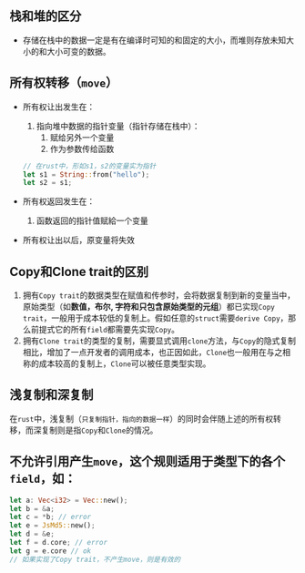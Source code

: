 ## 栈和堆的区分
* 存储在栈中的数据一定是有在编译时可知的和固定的大小，而堆则存放未知大小的和大小可变的数据。

## 所有权转移（`move`）
* 所有权让出发生在：
  1. 指向堆中数据的指针变量（指针存储在栈中）：
      1. 赋给另外一个变量
      2. 作为参数传给函数
  ```rust
  // 在rust中，形如s1，s2的变量实为指针
  let s1 = String::from("hello");
  let s2 = s1;
  ```
* 所有权返回发生在：
  1. 函数返回的指针值赋給一个变量
  
* 所有权让出以后，原变量将失效

## Copy和Clone trait的区别
1. 拥有`Copy trait`的数据类型在赋值和传参时，会将数据复制到新的变量当中，原始类型（如**数值，布尔, 字符和只包含原始类型的元组**）都已实现`Copy trait`，一般用于成本较低的复制上。假如任意的`struct`需要`derive Copy`，那么前提式它的所有`field`都需要先实现`Copy`。 
2. 拥有`Clone trait`的类型的复制，需要显式调用`clone`方法，与`Copy`的隐式复制相比，增加了一点开发者的调用成本，也正因如此，`Clone`也一般用在与之相称的成本较高的复制上，`Clone`可以被任意类型实现。

## 浅复制和深复制
在`rust`中，浅复制（`只复制指针，指向的数据一样`）的同时会伴随上述的所有权转移，而深复制则是指`Copy`和`Clone`的情况。

## 不允许引用产生`move`，这个规则适用于类型下的各个`field`，如：
```rust
let a: Vec<i32> = Vec::new();
let b = &a;
let c = *b; // error
let e = JsMd5::new();
let d = &e;
let f = d.core; // error
let g = e.core // ok
// 如果实现了Copy trait，不产生move，则是有效的
```
      
